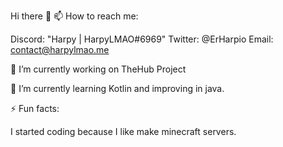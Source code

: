 Hi there 👋
📫 How to reach me:

Discord: "Harpy | HarpyLMAO#6969"
Twitter: @ErHarpio
Email: contact@harpylmao.me

🔭 I’m currently working on TheHub Project

🌱 I’m currently learning Kotlin and improving in java.

⚡ Fun facts:

I started coding because I like make minecraft servers.
